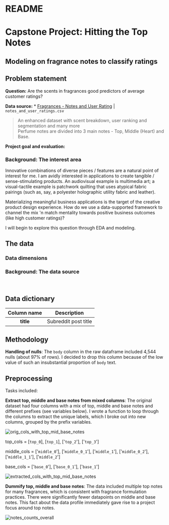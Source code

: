 # README

# Capstone Project: Hitting the Top Notes

## Modeling on fragrance notes to classify ratings

## Problem statement

**Question:** Are the scents in fragrances good predictors of average customer ratings?

**Data source:** * [Fragrances - Notes and User Rating](https://www.kaggle.com/sagikeren88/fragrances-and-perfumes) | `notes_and_user_ratings.csv`
>An enhanced dataset with scent breakdown, user ranking and segmentation and many more<br>
>Perfume notes are divided into 3 main notes - Top, Middle (Heart) and Base.


**Project goal and evaluation:** 

### Background: The interest area

Innovative combinations of diverse pieces / features are a natural point of interest for me. I am avidly interested in applications to create tangible / sense-stimulating products. An audiovisual example is multimedia art; a visual-tactile example is patchwork quilting that uses atypical fabric pairings (such as, say, a polyester holographic utility fabric and leather). 

Materializing meaningful business applications is the target of the creative product design experience. How do we use a data-supported framework to channel the mix 'n match mentality towards positive business outcomes (like high customer ratings)?

I will begin to explore this question through EDA and modeling.


## The data

### Data dimensions

### Background: The data source

<br>
<h2>Data dictionary</h2>

|Column name| Description |
| :-: | :-: |
|**title**|Subreddit post title|


## Methodology

**Handling of nulls**: The `body` column in the raw dataframe included 4,544 nulls (about 97% of rows). I decided to drop this column because of the low value of such an insubstantial proportion of `body` text.

## Preprocessing

Tasks included:

**Extract top, middle and base notes from mixed columns**: The original dataset had four columns with a mix of top, middle and base notes and different prefixes (see variables below). I wrote a function to loop through the columns to extract the unique labels, which I broke out into new columns, grouped by the prefix variables.


![orig_cols_with_top_mid_base_notes](https://git.generalassemb.ly/abishop17/project_3/blob/figures/orig_cols_with_top_mid_base_notes.png)

top_cols = [`top_0`], [`top_1`], ['`top_2`'], ['`top_3`']

middle_cols = ['`middle_0`'], ['`middle_0_1`'], ['`middle_1`'], ['`middle_0_2`'], ['`middle_1_1`'], ['`middle_2`']

base_cols = ['`base_0`'], ['`base_0_1`'], ['`base_1`']


![extracted_cols_with_top_mid_base_notes](https://git.generalassemb.ly/abishop17/project_3/blob/figures/extracted_cols_with_top_mid_base_notes.png)


**Dummify top, middle and base notes**: The data included multiple top notes for many fragrances, which is consistent with fragrance formulation practices. There were significantly fewer datapoints on middle and base notes. This fact about the data profile immediately gave rise to a project focus around top notes.


![notes_counts_overall](https://git.generalassemb.ly/abishop17/project_3/blob/figures/notes_counts_overall.png)

